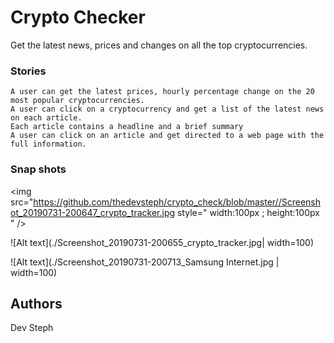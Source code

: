 # Crypto Checker

Get the latest news, prices and changes on all the top cryptocurrencies.

### Stories

```
A user can get the latest prices, hourly percentage change on the 20 most popular cryptocurrencies.
A user can click on a cryptocurrency and get a list of the latest news on each article.
Each article contains a headline and a brief summary
A user can click on an article and get directed to a web page with the full information.
```

### Snap shots

<img src="https://github.com/thedevsteph/crypto_check/blob/master//Screenshot_20190731-200647_crypto_tracker.jpg style=" width:100px ; height:100px " />

![Alt text](./Screenshot_20190731-200655_crypto_tracker.jpg| width=100)

![Alt text](./Screenshot_20190731-200713_Samsung Internet.jpg | width=100)

## Authors
Dev Steph


